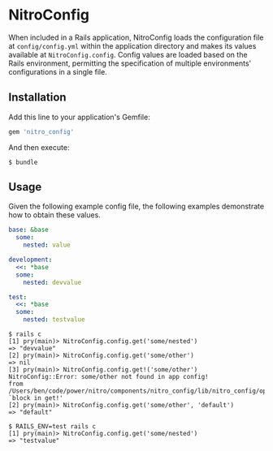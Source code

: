 # NitroConfig

When included in a Rails application, NitroConfig loads the configuration file at `config/config.yml` within the application directory and makes its values available at `NitroConfig.config`. Config values are loaded based on the Rails environment, permitting the specification of multiple environments' configurations in a single file.

## Installation

Add this line to your application's Gemfile:

```ruby
gem 'nitro_config'
```

And then execute:

    $ bundle

## Usage

Given the following example config file, the following examples demonstrate how to obtain these values.

```yaml
base: &base
  some:
    nested: value

development:
  <<: *base
  some:
    nested: devvalue

test:
  <<: *base
  some:
    nested: testvalue

```

    $ rails c
    [1] pry(main)> NitroConfig.config.get('some/nested')
    => "devvalue"
    [2] pry(main)> NitroConfig.config.get('some/other')
    => nil
    [3] pry(main)> NitroConfig.config.get!('some/other')
    NitroConfig::Error: some/other not found in app config!
    from /Users/ben/code/power/nitro/components/nitro_config/lib/nitro_config/options.rb:20:in `block in get!'
    [2] pry(main)> NitroConfig.config.get('some/other', 'default')
    => "default"

    $ RAILS_ENV=test rails c
    [1] pry(main)> NitroConfig.config.get('some/nested')
    => "testvalue"
